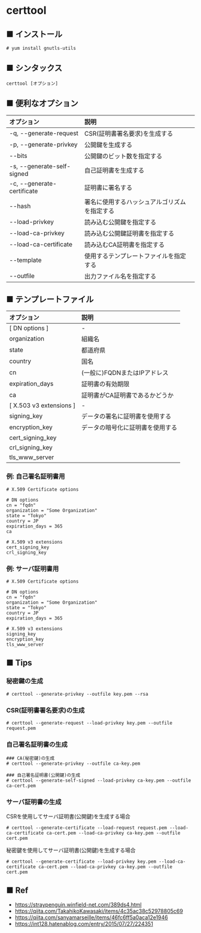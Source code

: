 # certtool
## ■ インストール
```
# yum install gnutls-utils
```

## ■ シンタックス
```
certtool [オプション]
```

## ■ 便利なオプション
|オプション|説明|
|:---|:---|
|-q, --generate-request|CSR(証明書署名要求)を生成する|
|-p, --generate-privkey|公開鍵を生成する|
|--bits|公開鍵のビット数を指定する|
|-s, --generate-self-signed|自己証明書を生成する|
|-c, --generate-certificate|証明書に署名する|
|--hash|署名に使用するハッシュアルゴリズムを指定する|
|--load-privkey|読み込む公開鍵を指定する|
|--load-ca-privkey|読み込む公開鍵証明書を指定する|
|--load-ca-certificate|読み込むCA証明書を指定する|
|--template|使用するテンプレートファイルを指定する|
|--outfile|出力ファイル名を指定する|

## ■ テンプレートファイル
|オプション|説明|
|:---|:---|
|[ DN options ]|-|
|organization|組織名|
|state|都道府県|
|country|国名|
|cn|(一般に)FQDNまたはIPアドレス|
|expiration_days|証明書の有効期限|
|ca|証明書がCA証明書であるかどうか|
|[ X.503 v3 extensions ]|-|
|signing_key|データの署名に証明書を使用する|
|encryption_key|データの暗号化に証明書を使用する|
|cert_signing_key||
|crl_signing_key||
|tls_www_server||

### 例: 自己署名証明書用
```
# X.509 Certificate options

# DN options
cn = "fqdn"
organization = "Some Organization"
state = "Tokyo"
country = JP
expiration_days = 365
ca

# X.509 v3 extensions
cert_signing_key
crl_signing_key
```

### 例: サーバ証明書用
```
# X.509 Certificate options

# DN options
cn = "fqdn"
organization = "Some Organization"
state = "Tokyo"
country = JP
expiration_days = 365

# X.509 v3 extensions
signing_key
encryption_key
tls_www_server
```

## ■ Tips
### 秘密鍵の生成

```
# certtool --generate-privkey --outfile key.pem --rsa
```

### CSR(証明書署名要求)の生成

```
# certtool --generate-request --load-privkey key.pem --outfile request.pem
```

### 自己署名証明書の生成

```
### CA(秘密鍵)の生成
# certtool --generate-privkey --outfile ca-key.pem

### 自己署名証明書(公開鍵)の生成
# certtool --generate-self-signed --load-privkey ca-key.pem --outfile ca-cert.pem
```

### サーバ証明書の生成
CSRを使用してサーバ証明書(公開鍵)を生成する場合
```
# certtool --generate-certificate --load-request request.pem --load-ca-certificate ca-cert.pem --load-ca-privkey ca-key.pem --outfile cert.pem
```
秘密鍵を使用してサーバ証明書(公開鍵)を生成する場合
```
# certtool --generate-certificate --load-privkey key.pem --load-ca-certificate ca-cert.pem --load-ca-privkey ca-key.pem --outfile cert.pem
```

## ■ Ref
- https://straypenguin.winfield-net.com/389ds4.html
- https://qiita.com/TakahikoKawasaki/items/4c35ac38c52978805c69
- https://qiita.com/sanyamarseille/items/46fc6ff5a0aca12e1946
- https://int128.hatenablog.com/entry/2015/07/27/224351

